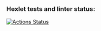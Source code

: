 ### Hexlet tests and linter status:
[![Actions Status](https://github.com/pestrukha/python-project-52/actions/workflows/hexlet-check.yml/badge.svg)](https://github.com/pestrukha/python-project-52/actions)